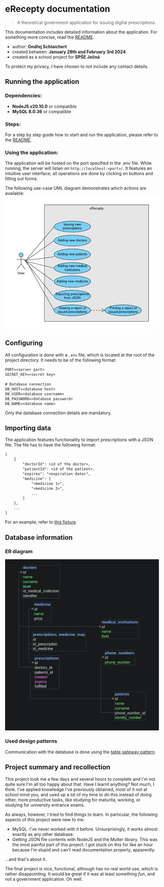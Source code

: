 # eRecepty documentation
> A theoretical government application for issuing digital prescriptions.

This documentation includes detailed information about the application. For something more concise, read the [README](../README.md).

- author: **Ondřej Schlaichert**
- created between: **January 28th and February 3rd 2024**
- created as a school project for **SPŠE Ječná**

To protect my privacy, I have chosen to not include any contact details.

## Running the application
### Dependencies:
- **NodeJS v20.10.0** or compatible
- **MySQL 8.0.36** or compatible
### Steps:
For a step by step guide how to start and run the application, please refer to the [README](../README.md).
### Using the application:
The application will be hosted on the port specified in the .env file. While running, the server will listen on `http://localhost:<port>/`. It features an intuitive user interface; all operations are done by clicking on buttons and filling out forms.

The following use-case UML diagram demonstrates which actions are available:
![Use-Case UML diagram](use-case_diagram.png)

## Configuring
All configuration is done with a `.env` file, which is located at the root of the project directory. It needs to be of the following format:
```
PORT=<server port>
SECRET_KEY=<secret key>

# Database connection
DB_HOST=<database host>
DB_USER=<database username>
DB_PASSWORD=<database password>
DB_NAME=<database name>
```
Only the database connection details are mandatory.

## Importing data
The application features functionality to import prescriptions with a JSON file. The file has to have the following format:
```
[
	{
		"doctorId": <id of the doctor>,
		"patientId": <id of the patient>,
		"expires": "<expiration date>",
		"medicine": [
			"<medicine 1>",
			"<medicine 2>",
			...
		]
	},
	...
]
```
For an example, refer to [this fixture](../fixtures/test-json.json).

## Database information
### ER diagram
![Database ER diagram](er_diagram.png)
### Used design patterns
Communication with the database is done using the [table gateway pattern](https://en.wikipedia.org/wiki/Table_data_gateway).

## Project summary and recollection
This project took me a few days and several hours to complete and I'm not quite sure I'm all too happy about that. Have I learnt anything? Not much, I think. I've applied knowledge I've previously obtained, most of it not at school mind you, and used up a lot of my time to do this instead of doing other, more productive tasks, like studying for maturita, working, or studying for university entrance exams.

As always, however, I tried to find things to learn. In particular, the following aspects of this project were new to me:
- MySQL. I've never worked with it before. Unsurprisingly, it works almost exactly as any other database.
- Getting JSON file contents with NodeJS and the Multer library. This was the most painful part of this project: I got stuck on this for like an hour because I'm stupid and can't read documentation properly, apparently.

...and that's about it.

The final project is nice, functional, although has no real world use, which is rather disappointing. It would be great if it was at least something *fun*, and not a government application. Oh well.